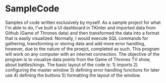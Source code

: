 # SampleCode
Samples of code written exclusively by myself.
As a sample project for what I'm able to do, I've built a UI dashboard in TKinter and imported data from Github (Game of Thrones data) and then transformed the data into a format that is easily visualized. Normally, I would execute SQL commands for gathering, transforming or storing data and add more error handling, however, due to the nature of the proejct, completed as such. 
This program will work on any computer with an internet connection. The objective of the program is to visualize data points from the Game of Thrones TV show, about battles/kings. 
The basic layout of the code is: 1) imports 2) configuring the master window 3) defining error handling functions for later use 4) defining the buttons 5) formatting the layout of the window.
